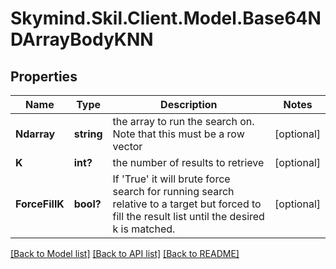 # Skymind.Skil.Client.Model.Base64NDArrayBodyKNN
## Properties

Name | Type | Description | Notes
------------ | ------------- | ------------- | -------------
**Ndarray** | **string** | the array to run the search on. Note that this must be a row vector | [optional] 
**K** | **int?** | the number of results to retrieve | [optional] 
**ForceFillK** | **bool?** | If &#39;True&#39; it will brute force search for running search relative to a target but forced to fill the result list until the desired k is matched. | [optional] 

[[Back to Model list]](../README.md#documentation-for-models) [[Back to API list]](../README.md#documentation-for-api-endpoints) [[Back to README]](../README.md)

